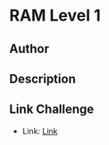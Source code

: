 # RAM Level 1

## Author

## Description

## Link Challenge

- Link: [Link](https://drive.google.com/file/d/1B9xiSR6hlHuhh_yKpZMQ4ojtVrgRRF-x/view?usp=sharing)

